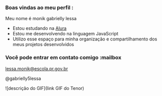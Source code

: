 ### Boas vindas ao meu perfil : 

Meu nome é monik gabrielly lessa

- Estou estudando na [Alura](https://www.alura.com.br)
- Estou me desenvolvendo na linguagem JavaScript
- Utilizo esse espaço para minha organização e compartilhamento dos meus projetos desenvolvidos

### Você pode entrar em contato comigo :mailbox

lessa.monik@escola.pr.gov.br

@gabrielly5lessa

![descrição do GIF](link GIF do Tenor)
